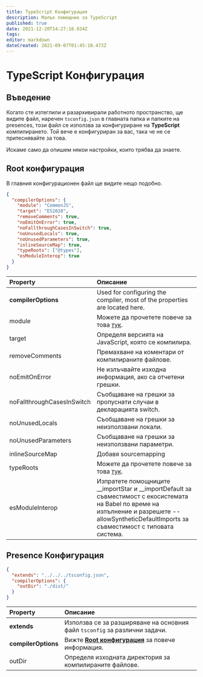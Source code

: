 ```yaml
---
title: TypeScript Конфигурация
description: Малък помощник за TypeScript
published: true
date: 2021-12-20T14:27:18.034Z
tags:
editor: markdown
dateCreated: 2021-09-07T01:45:10.473Z
---
```


# TypeScript Конфигурация

## Въведение

Когато сте изтеглили и разархивирали работното пространство, ще видите файл, наречен `tsconfig.json` в главната папка и папките на presences, този файл се използва за конфигуриране на **TypeScript** компилирането. Той вече е конфигуриран за вас, така че не се притеснявайте за това.

Искаме само да опишем някои настройки, които трябва да знаете.

## Root конфигурация

В главния конфигурационен файл ще видите нещо подобно.

```json
{
  "compilerOptions": {
    "module": "CommonJS",
    "target": "ES2020",
    "removeComments": true,
    "noEmitOnError": true,
    "noFallthroughCasesInSwitch": true,
    "noUnusedLocals": true,
    "noUnusedParameters": true,
    "inlineSourceMap": true,
    "typeRoots": ["@types"],
    "esModuleInterop": true
  }
}
```

| Property                   | Описание                                                                                                                                                                                               |
|:-------------------------- |:------------------------------------------------------------------------------------------------------------------------------------------------------------------------------------------------------ |
| **compilerOptions**        | Used for configuring the compiler, most of the properties are located here.                                                                                                                            |
| module                     | Можете да прочетете повече за това [тук](https://www.typescriptlang.org/docs/handbook/modules.html).                                                                                                   |
| target                     | Определя версията на JavaScript, която се компилира.                                                                                                                                                   |
| removeComments             | Премахване на коментари от компилираните файлове.                                                                                                                                                      |
| noEmitOnError              | Не излъчвайте изходна информация, ако са отчетени грешки.                                                                                                                                              |
| noFallthroughCasesInSwitch | Съобщаване на грешки за пропуснати случаи в декларацията switch.                                                                                                                                       |
| noUnusedLocals             | Съобщаване на грешки за неизползвани локали.                                                                                                                                                           |
| noUnusedParameters         | Съобщаване на грешки за неизползвани параметри.                                                                                                                                                        |
| inlineSourceMap            | Добавя sourcemapping                                                                                                                                                                                   |
| typeRoots                  | Можете да прочетете повече за това [тук](https://www.typescriptlang.org/docs/handbook/tsconfig-json.html#types-typeroots-and-types).                                                                   |
| esModuleInterop            | Изпратете помощниците __importStar и __importDefault за съвместимост с екосистемата на Babel по време на изпълнение и разрешете --allowSyntheticDefaultImports за съвместимост с типовата система. |

## Presence Конфигурация

```json
{
  "extends": "../../../tsconfig.json",
  "compilerOptions": {
    "outDir": "./dist/"
  }
}
```

| Property            | Описание                                                                                       |
|:------------------- |:---------------------------------------------------------------------------------------------- |
| **extends**         | Използва се за разширяване на основния файл `tsconfig` за различни задачи.                     |
| **compilerOptions** | Вижте [**Root конфигурация**](/dev/presence/tsconfig#root-configuration) за повече информация. |
| outDir              | Определя изходната директория за компилираните файлове.                                        |
